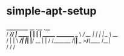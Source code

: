 # simple-apt-setup

  _________ __         .__  .__                
 /   _____//  |_  ____ |  | |  | _____ _______ 
 \_____  \\   __\/ __ \|  | |  | \__  \\_  __ \
 /        \|  | \  ___/|  |_|  |__/ __ \|  | \/
/_______  /|__|  \___  >____/____(____  /__|   
        \/           \/               \/       

